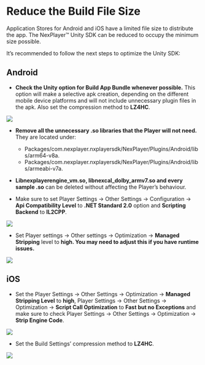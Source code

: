 # Reduce the Build File Size

Application Stores for Android and iOS have a limited file size to distribute the app.
The NexPlayer™ Unity SDK can be reduced to occupy the minimum size possible.

It’s recommended to follow the next steps to optimize the Unity SDK:

## Android

- **Check the Unity option for Build App Bundle whenever possible.**
This option will make a selective apk creation, depending on the different mobile device platforms and will not include unnecessary plugin files in the apk. Also set the compression method to **LZ4HC**.

![](../assets/platforms/red1.png)

- **Remove all the unnecessary .so libraries that the Player will not need.** They are located under:
	- Packages/com.nexplayer.nxplayersdk/NexPlayer/Plugins/Android/libs/arm64-v8a.
	- Packages/com.nexplayer.nxplayersdk/NexPlayer/Plugins/Android/libs/armeabi-v7a.

- **Libnexplayerengine_vm.so, libnexcal_dolby_armv7.so and every sample .so** can be deleted without affecting the Player’s behaviour.

- Make sure to set Player Settings → Other Settings → Configuration → **Api Compatibility Level** to **.NET Standard 2.0** option and **Scripting Backend** to **IL2CPP**.

![](../assets/platforms/red2.png)

- Set Player settings → Other settings → Optimization → **Managed Stripping** level to **high. You may need to adjust this if you have runtime issues.**

![](../assets/platforms/red3.png)

## iOS

- Set the Player Settings → Other Settings → Optimization → **Managed Stripping Level** to **high**, Player Settings → Other Settings → Optimization → **Script Call Optimization** to **Fast but no Exceptions** and make sure to check Player Settings → Other Settings → Optimization → **Strip Engine Code**.

![](../assets/platforms/red4.png)

- Set the Build Settings’ compression method to **LZ4HC**.

![](../assets/platforms/red5.png)
